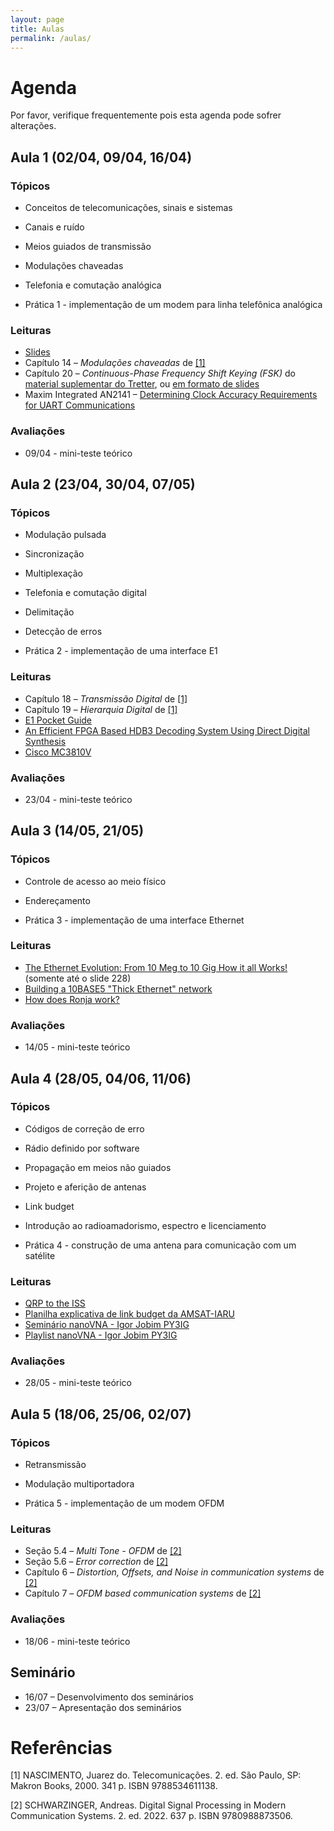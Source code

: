 ```yaml
---
layout: page
title: Aulas
permalink: /aulas/
---
```


# Agenda

Por favor, verifique frequentemente pois esta agenda pode sofrer alterações.

## Aula 1 (02/04, 09/04, 16/04)

### Tópicos

* Conceitos de telecomunicações, sinais e sistemas
* Canais e ruído
* Meios guiados de transmissão
* Modulações chaveadas
* Telefonia e comutação analógica

* Prática 1 - implementação de um modem para linha telefônica analógica

### Leituras

* [Slides](/static/aula1.pdf)
* Capítulo 14 – *Modulações chaveadas* de [[1]](#referências)
* Capítulo 20 – *Continuous-Phase Frequency Shift Keying (FSK)* do [material suplementar do Tretter](https://user.eng.umd.edu/~tretter/commlab/c6713slides/AdditionalExperiments.pdf#page=18), ou [em formato de slides](https://user.eng.umd.edu/~tretter/commlab/c6713slides/FSKSlides.pdf)
* Maxim Integrated AN2141 – [Determining Clock Accuracy Requirements for UART Communications](https://www.analog.com/en/technical-articles/determining-clock-accuracy-requirements-for-uart-communications.html)

### Avaliações

* 09/04 - mini-teste teórico

## Aula 2 (23/04, 30/04, 07/05)

### Tópicos

* Modulação pulsada
* Sincronização
* Multiplexação
* Telefonia e comutação digital
* Delimitação
* Detecção de erros

* Prática 2 - implementação de uma interface E1

### Leituras

* Capítulo 18 – *Transmissão Digital* de [[1]](#referências)
* Capítulo 19 – *Hierarquia Digital* de [[1]](#referências)
* [E1 Pocket Guide](https://web.fe.up.pt/~mleitao/STEL/Tecnico/E1_ACTERNA.pdf)
* [An Efficient FPGA Based HDB3 Decoding System Using Direct Digital Synthesis](http://www.ijfcc.org/papers/230-B278.pdf)
* [Cisco MC3810V](/static/cisco-MC3810V.pdf)

### Avaliações

* 23/04 - mini-teste teórico


## Aula 3 (14/05, 21/05)

### Tópicos

* Controle de acesso ao meio físico
* Endereçamento

* Prática 3 - implementação de uma interface Ethernet

### Leituras

* [The Ethernet Evolution: From 10 Meg to 10 Gig How it all Works!](https://www.iol.unh.edu/sites/default/files/knowledgebase/ethernet/ethernet_evolution.pdf) (somente até o slide 228)
* [Building a 10BASE5 "Thick Ethernet" network](https://www1.fs.cvut.cz/cz/u12110/prt/site/lan/10BASE5.htm)
* [How does Ronja work?](http://ronja.twibright.com/technotes/how.php)

### Avaliações

* 14/05 - mini-teste teórico


## Aula 4 (28/05, 04/06, 11/06)

### Tópicos

* Códigos de correção de erro
* Rádio definido por software
* Propagação em meios não guiados
* Projeto e aferição de antenas
* Link budget
* Introdução ao radioamadorismo, espectro e licenciamento

* Prática 4 - construção de uma antena para comunicação com um satélite

### Leituras

* [QRP to the ISS](https://www.work-sat.com/ewExternalFiles/QRP-ISS.pdf)
* [Planilha explicativa de link budget da AMSAT-IARU](http://www.amsatuk.me.uk/iaru/AMSAT-IARU_Link_Model_Rev2.5.5.xls)
* [Seminário nanoVNA - Igor Jobim PY3IG](https://www.youtube.com/playlist?list=PL3vze9c1yreiayo-c1M-bDaDPzbwdM1SZ)
* [Playlist nanoVNA - Igor Jobim PY3IG](https://www.youtube.com/playlist?list=PL3vze9c1yrehpr-adTlAZcMglwiUEPj-_)

### Avaliações

* 28/05 - mini-teste teórico


## Aula 5 (18/06, 25/06, 02/07)

### Tópicos

* Retransmissão
* Modulação multiportadora

* Prática 5 - implementação de um modem OFDM

### Leituras

* Seção 5.4 – *Multi Tone - OFDM* de [[2]](#referências)
* Seção 5.6 – *Error correction* de [[2]](#referências)
* Capítulo 6 – *Distortion, Offsets, and Noise in communication systems* de [[2]](#referências)
* Capítulo 7 – *OFDM based communication systems* de [[2]](#referências)

### Avaliações

* 18/06 - mini-teste teórico


## Seminário

* 16/07 – Desenvolvimento dos seminários
* 23/07 – Apresentação dos seminários


# Referências

[1] NASCIMENTO, Juarez do. Telecomunicações. 2. ed. São Paulo, SP: Makron Books, 2000. 341 p. ISBN 9788534611138.

[2] SCHWARZINGER, Andreas. Digital Signal Processing in Modern Communication Systems. 2. ed. 2022. 637 p. ISBN 9780988873506.

